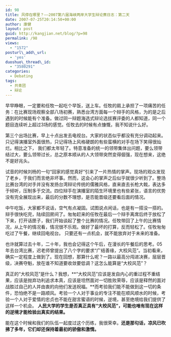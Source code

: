 ```yaml
---
id: 98
title: 风停在哪里？——2007第六届海峡两岸大学生辩论赛日志：第二天
date: 2007-07-25T20:14:50+00:00
author: 康健
layout: post
guid: http://kangjian.net/blog/?p=98
permalink: /98
views:
  - "1572"
posturl\_add\_url:
  - 'yes'
duoshuo\_thread\_id:
  - "3580291"
categories:
  - Debating
tags:
  - 共青团
  - 辩论
---
```

早早睁眼，一定要和任牧一起吃个早饭，送上车。任牧的肩上承担了一项痛苦的任务：在比赛现场观察全部八场初赛，熟悉台湾方面每一个辩手的风格，为的是之后遇到的时候能有个准备。做过同一辩题海选式辩论选拔赛评委的人都知道，同一个题目连续听上超过3场的感觉。任牧去的时候有点慷慨，我不知说什么好。

第三个出场比赛，早上十点出发去电视台。大家的状态似乎都没有充分调动起来。只记得演播室外面很热，只记得场上风格硬朗的有些蛮横的对手在场下笑得很灿烂。相比之下， 我们都太年轻了。特意准备的统一的领带集体出问题，要么领带结过大，要么领带过长，总之原本顺从的人大领带突然变得倔强，现在想来，这绝不是好兆头。

试音的时候刘杨的一句“回家的感觉真好”引来了一片热情的掌声。现场的观众发现了老乡，于我们而言绝非坏事。然而，这会心的掌声之后似乎就很少听到了。整场比赛台湾的对手并没有发扬台湾辩论传统的儒雅风格，直来直去长枪大戟，表达多于倾听，压制多于交流。四位辩手在演播室的陌生环境里也有些紧张，语言的优势没有完全展现出来，最后的分数不理想，是否能晋级还要看后面的情况。

中午吃饭，大家都不说话，空气有点凝固。试图说点闲话，也是有一搭没一搭的。辩手很快吃完，陆续回房间了。匆匆赶来的任牧在最后一个辩手离席后终于放松了下来，打开话匣子，我们开始谈起了整个比赛的情况。任牧带回了上午的比赛情况，从上午的情况看，情况很不乐观。做好了最坏的打算，反而轻松了。任牧匆匆吃过了午餐，继续回电视台。 只要还有一点机会，就不能放弃对于未来的准备。

也许就算过去十年，二十年，我也会记得这个午后，在漫长的午餐后的思考。05年去台湾比赛，迟老师曾提出了八个字的要求“广结善缘，大校风范”。当初看来，确实一定程度上做到了。现在回想，那算什么呢？一路以最高分闯进决赛，层层晋级，决赛夺魁，放在谁不知道要收敛要低调？这怎么能算是“大校风范”？

真正的“大校风范”是什么？我想，**“大校风范”应该是发自内心的重过程不重结果，应该是抛弃功利追求本真，应该是坦然面对一切胜败荣辱，应该是释然的面对战胜过自己的人并由衷的向他们发送祝福。**而考验我们能不能做到这一切的条件，恐怕绝不是一路顺风。考验一个人对于事业的专注不能在顺风顺水的时候，考验一个人对于爱情的忠贞也不能在甜言蜜语的时候，逆境，甚至绝境给我们提供了这样一个机会。 **人民大学的学生是否真正具有“大校风范”，可能也唯有现在这样的逆境才能检验出真实的结果。**

能在这个时候和我们的队伍一起度过这个历练，我很荣幸。**还是那句话，凉风已吹拂了多年，它们却还保持着最初的骄傲和激情。**